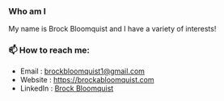 ### Who am I
My name is Brock Bloomquist and I have a variety of interests!

### 📫 How to reach me:
  - Email     : [brockbloomquist1@gmail.com](brockbloomquist1@gmail.com)
  - Website   : <https://brockabloomquist.com>
  - LinkedIn  : [Brock Bloomquist](https://www.linkedin.com/in/brockbloomquist/)
